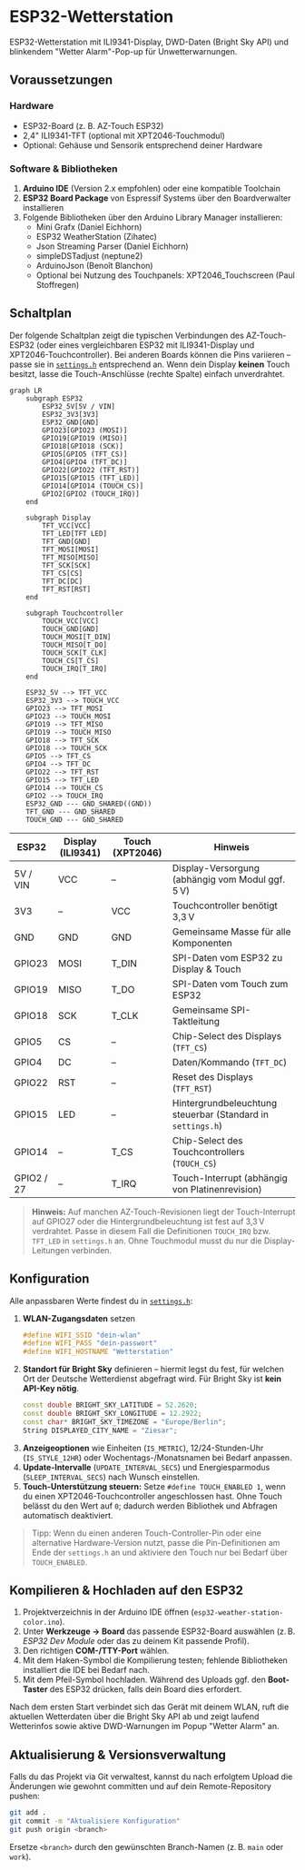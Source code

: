 # ESP32-Wetterstation

ESP32-Wetterstation mit ILI9341-Display, DWD-Daten (Bright Sky API) und blinkendem "Wetter Alarm"-Pop-up für Unwetterwarnungen.

## Voraussetzungen

### Hardware
- ESP32-Board (z. B. AZ-Touch ESP32)
- 2,4" ILI9341-TFT (optional mit XPT2046-Touchmodul)
- Optional: Gehäuse und Sensorik entsprechend deiner Hardware

### Software & Bibliotheken
1. **Arduino IDE** (Version 2.x empfohlen) oder eine kompatible Toolchain
2. **ESP32 Board Package** von Espressif Systems über den Boardverwalter installieren
3. Folgende Bibliotheken über den Arduino Library Manager installieren:
   - Mini Grafx (Daniel Eichhorn)
   - ESP32 WeatherStation (Zihatec)
   - Json Streaming Parser (Daniel Eichhorn)
   - simpleDSTadjust (neptune2)
   - ArduinoJson (Benoît Blanchon)
   - Optional bei Nutzung des Touchpanels: XPT2046_Touchscreen (Paul Stoffregen)

## Schaltplan
Der folgende Schaltplan zeigt die typischen Verbindungen des AZ-Touch-ESP32 (oder eines vergleichbaren ESP32 mit ILI9341-Display
und XPT2046-Touchcontroller).
Bei anderen Boards können die Pins variieren – passe sie in [`settings.h`](settings.h) entsprechend an.
Wenn dein Display **keinen** Touch besitzt, lasse die Touch-Anschlüsse (rechte Spalte) einfach unverdrahtet.

```mermaid
graph LR
    subgraph ESP32
        ESP32_5V[5V / VIN]
        ESP32_3V3[3V3]
        ESP32_GND[GND]
        GPIO23[GPIO23 (MOSI)]
        GPIO19[GPIO19 (MISO)]
        GPIO18[GPIO18 (SCK)]
        GPIO5[GPIO5 (TFT_CS)]
        GPIO4[GPIO4 (TFT_DC)]
        GPIO22[GPIO22 (TFT_RST)]
        GPIO15[GPIO15 (TFT_LED)]
        GPIO14[GPIO14 (TOUCH_CS)]
        GPIO2[GPIO2 (TOUCH_IRQ)]
    end

    subgraph Display
        TFT_VCC[VCC]
        TFT_LED[TFT LED]
        TFT_GND[GND]
        TFT_MOSI[MOSI]
        TFT_MISO[MISO]
        TFT_SCK[SCK]
        TFT_CS[CS]
        TFT_DC[DC]
        TFT_RST[RST]
    end

    subgraph Touchcontroller
        TOUCH_VCC[VCC]
        TOUCH_GND[GND]
        TOUCH_MOSI[T_DIN]
        TOUCH_MISO[T_DO]
        TOUCH_SCK[T_CLK]
        TOUCH_CS[T_CS]
        TOUCH_IRQ[T_IRQ]
    end

    ESP32_5V --> TFT_VCC
    ESP32_3V3 --> TOUCH_VCC
    GPIO23 --> TFT_MOSI
    GPIO23 --> TOUCH_MOSI
    GPIO19 --> TFT_MISO
    GPIO19 --> TOUCH_MISO
    GPIO18 --> TFT_SCK
    GPIO18 --> TOUCH_SCK
    GPIO5 --> TFT_CS
    GPIO4 --> TFT_DC
    GPIO22 --> TFT_RST
    GPIO15 --> TFT_LED
    GPIO14 --> TOUCH_CS
    GPIO2 --> TOUCH_IRQ
    ESP32_GND --- GND_SHARED((GND))
    TFT_GND --- GND_SHARED
    TOUCH_GND --- GND_SHARED
```

| ESP32 | Display (ILI9341) | Touch (XPT2046) | Hinweis |
|-------|-------------------|-----------------|---------|
| 5V / VIN | VCC | – | Display-Versorgung (abhängig vom Modul ggf. 5 V)
| 3V3 | – | VCC | Touchcontroller benötigt 3,3 V
| GND | GND | GND | Gemeinsame Masse für alle Komponenten
| GPIO23 | MOSI | T_DIN | SPI-Daten vom ESP32 zu Display & Touch
| GPIO19 | MISO | T_DO | SPI-Daten vom Touch zum ESP32
| GPIO18 | SCK | T_CLK | Gemeinsame SPI-Taktleitung
| GPIO5 | CS | – | Chip-Select des Displays (`TFT_CS`)
| GPIO4 | DC | – | Daten/Kommando (`TFT_DC`)
| GPIO22 | RST | – | Reset des Displays (`TFT_RST`)
| GPIO15 | LED | – | Hintergrundbeleuchtung steuerbar (Standard in `settings.h`)
| GPIO14 | – | T_CS | Chip-Select des Touchcontrollers (`TOUCH_CS`)
| GPIO2 / 27 | – | T_IRQ | Touch-Interrupt (abhängig von Platinenrevision)

> **Hinweis:** Auf manchen AZ-Touch-Revisionen liegt der Touch-Interrupt auf GPIO27 oder die Hintergrundbeleuchtung ist fest auf
> 3,3 V verdrahtet. Passe in diesem Fall die Definitionen `TOUCH_IRQ` bzw. `TFT_LED` in `settings.h` an. Ohne Touchmodul musst du
> nur die Display-Leitungen verbinden.

## Konfiguration
Alle anpassbaren Werte findest du in [`settings.h`](settings.h):

1. **WLAN-Zugangsdaten** setzen
   ```cpp
   #define WIFI_SSID "dein-wlan"
   #define WIFI_PASS "dein-passwort"
   #define WIFI_HOSTNAME "Wetterstation"
   ```
2. **Standort für Bright Sky** definieren – hiermit legst du fest, für welchen Ort der Deutsche Wetterdienst abgefragt wird. Für Bright Sky ist **kein API-Key nötig**.
   ```cpp
   const double BRIGHT_SKY_LATITUDE = 52.2620;
   const double BRIGHT_SKY_LONGITUDE = 12.2922;
   const char* BRIGHT_SKY_TIMEZONE = "Europe/Berlin";
   String DISPLAYED_CITY_NAME = "Ziesar";
   ```
3. **Anzeigeoptionen** wie Einheiten (`IS_METRIC`), 12/24-Stunden-Uhr (`IS_STYLE_12HR`) oder Wochentags-/Monatsnamen bei Bedarf anpassen.
4. **Update-Intervalle** (`UPDATE_INTERVAL_SECS`) und Energiesparmodus (`SLEEP_INTERVAL_SECS`) nach Wunsch einstellen.
5. **Touch-Unterstützung steuern:** Setze `#define TOUCH_ENABLED 1`, wenn du einen XPT2046-Touchcontroller angeschlossen hast. Ohne Touch belässt du den Wert auf `0`; dadurch werden Bibliothek und Abfragen automatisch deaktiviert.

> Tipp: Wenn du einen anderen Touch-Controller-Pin oder eine alternative Hardware-Version nutzt, passe die Pin-Definitionen am Ende der `settings.h` an und aktiviere den Touch nur bei Bedarf über `TOUCH_ENABLED`.

## Kompilieren & Hochladen auf den ESP32
1. Projektverzeichnis in der Arduino IDE öffnen (`esp32-weather-station-color.ino`).
2. Unter **Werkzeuge → Board** das passende ESP32-Board auswählen (z. B. *ESP32 Dev Module* oder das zu deinem Kit passende Profil).
3. Den richtigen **COM-/TTY-Port** wählen.
4. Mit dem Haken-Symbol die Kompilierung testen; fehlende Bibliotheken installiert die IDE bei Bedarf nach.
5. Mit dem Pfeil-Symbol hochladen. Während des Uploads ggf. den **Boot-Taster** des ESP32 drücken, falls dein Board dies erfordert.

Nach dem ersten Start verbindet sich das Gerät mit deinem WLAN, ruft die aktuellen Wetterdaten über die Bright Sky API ab und zeigt laufend Wetterinfos sowie aktive DWD-Warnungen im Popup "Wetter Alarm" an.

## Aktualisierung & Versionsverwaltung
Falls du das Projekt via Git verwaltest, kannst du nach erfolgtem Upload die Änderungen wie gewohnt committen und auf dein Remote-Repository pushen:
```bash
git add .
git commit -m "Aktualisiere Konfiguration"
git push origin <branch>
```
Ersetze `<branch>` durch den gewünschten Branch-Namen (z. B. `main` oder `work`).
